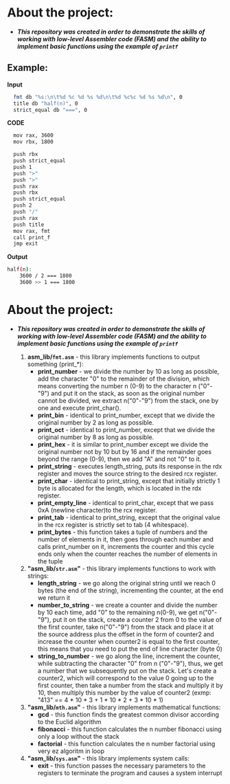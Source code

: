 # About the project:
- ***This repository was created in order to demonstrate the skills of working with low-level Assembler code (FASM) and the ability to implement basic functions using the example of `printf`***

## Example:

**Input**
```bash
  fmt db "%s:\n\t%d %c %d %s %d\n\t%d %c%c %d %s %d\n", 0
  title db "half(n)", 0
  strict_equal db "===", 0
```

**CODE**
```bash
  mov rax, 3600
  mov rbx, 1800

  push rbx
  push strict_equal
  push 1
  push ">"
  push ">"
  push rax
  push rbx
  push strict_equal
  push 2
  push "/"
  push rax
  push title
  mov rax, fmt
  call print_f
  jmp exit
```

**Output**
```bash
half(n):
    3600 / 2 === 1800
    3600 >> 1 === 1800
```

# About the project:
- ***This repository was created in order to demonstrate the skills of working with low-level Assembler code (FASM) and the ability to implement basic functions using the example of `printf`***

  1. **asm_lib/`fmt.asm`** - this library implements functions to output something (print_*):
      - **print_number** - we divide the number by 10 as long as possible, add the character "0" to the remainder of the division, which means converting the number n (0-9) to the character n ("0"-"9") and put it on the stack, as soon as the original number cannot be divided, we extract n("0"-"9") from the stack, one by one and execute print_char().
      - **print_bin** - identical to print_number, except that we divide the original number by 2 as long as possible.
      - **print_oct** - identical to print_number, except that we divide the original number by 8 as long as possible.
      - **print_hex** - it is similar to print_number except we divide the original number not by 10 but by 16 and if the remainder goes beyond the range (0-9), then we add "A" and not "0" to it.
      - **print_string** - executes length_string, puts its response in the rdx register and moves the source string to the desired rcx register.
      - **print_char** - identical to print_string, except that initially strictly 1 byte is allocated for the length, which is located in the rdx register.
      - **print_empty_line** - identical to print_char, except that we pass 0xA (newline character)to the rcx register.
      - **print_tab** - identical to print_string, except that the original value in the rcx register is strictly set to tab (4 whitespace).
      - **print_bytes** - this function takes a tuple of numbers and the number of elements in it, then goes through each number and calls print_number on it, increments the counter and this cycle ends only when the counter reaches the number of elements in the tuple
  2. **"asm_lib/`str.asm`"** - this library implements functions to work with strings:
      - **length_string** - we go along the original string until we reach 0 bytes (the end of the string), incrementing the counter, at the end we return it
      - **number_to_string** - we create a counter and divide the number by 10 each time, add "0" to the remaining n(0-9), we get n("0"-"9"), put it on the stack, create a counter 2 from 0 to the value of the first counter, take n("0"-"9") from the stack and place it at the source address plus the offset in the form of counter2 and increase the counter when counter2 is equal to the first counter, this means that you need to put the end of line character (byte 0)
      - **string_to_number** - we go along the line, increment the counter, while subtracting the character "0" from n ("0"-"9"), thus, we get a number that we subsequently put on the stack. Let's create a counter2, which will correspond to the value 0 going up to the first counter, then take a number from the stack and multiply it by 10, then multiply this number by the value of counter2 (exmp: "413" == 4 * 10 * 3 + 1 * 10 * 2 + 3 * 10 * 1)
  3. **"asm_lib/`mth.asm`"** - this library implements mathematical functions:
      - **gcd** - this function finds the greatest common divisor according to the Euclid algorithm
      - **fibonacci** - this function calculates the n number fibonacci using only a loop without the stack
      - **factorial** - this function calculates the n number factorial using very ez algoritm in loop
  4. **"asm_lib/`sys.asm`"** - this library implements system calls:
      - **exit** - this function passes the necessary parameters to the registers to terminate the program and causes a system interrupt
